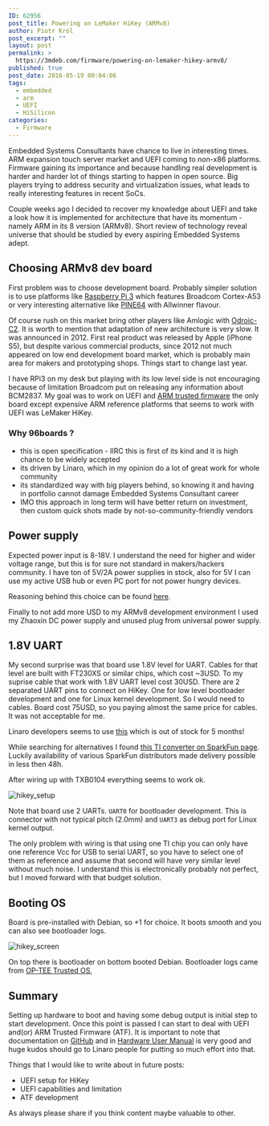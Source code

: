 ```yaml
---
ID: 62956
post_title: Powering on LeMaker HiKey (ARMv8)
author: Piotr Król
post_excerpt: ""
layout: post
permalink: >
  https://3mdeb.com/firmware/powering-on-lemaker-hikey-armv8/
published: true
post_date: 2016-05-19 00:04:06
tags:
  - embedded
  - arm
  - UEFI
  - HiSilicon
categories:
  - Firmware
---
```

Embedded Systems Consultants have chance to live in interesting times. ARM
expansion touch server market and UEFI coming to non-x86 platforms. Firmware
gaining its importance and because handling real development is harder and
harder lot of things starting to happen in open source. Big players trying to
address security and virtualization issues, what leads to really interesting
features in recent SoCs.

Couple weeks ago I decided to recover my knowledge about UEFI and take a look
how it is implemented for architecture that have its momentum - namely ARM in
its 8 version (ARMv8). Short review of technology reveal universe that should
be studied by every aspiring Embedded Systems adept.

## Choosing ARMv8 dev board

First problem was to choose development board. Probably simpler solution is to
use platforms like [Raspberry Pi 3](https://www.raspberrypi.org/magpi/raspberry-pi-3-specs-benchmarks/) which
features Broadcom Cortex-A53 or very interesting alternative like
[PINE64](https://www.pine64.com/product#intro) with Allwinner flavour.

Of course rush on this market bring other players like Amlogic with
[Odroic-C2](http://www.hardkernel.com/main/products/prdt_info.php?g_code=G145457216438).
It is worth to mention that adaptation of new architecture is very slow. It was
announced in 2012. First real product was released by Apple (iPhone S5), but
despite various commercial products, since 2012 not much appeared on low end
development board market, which is probably main area for makers and
prototyping shops. Things start to change last year.

I have RPi3 on my desk but playing with its low level side is not encouraging because of
limitation Broadcom put on releasing any information about BCM2837. My goal was
to work on UEFI and [ARM trusted firmware](https://github.com/ARM-software/arm-trusted-firmware)
the only board except expensive ARM reference platforms that seems to work with
UEFI was LeMaker HiKey.

### Why 96boards ?

* this is open specification - IIRC this is first of its kind and it is high
  chance to be widely accepted
* its driven by Linaro, which in my opinion do a lot of great work for whole
  community
* its standardized way with big players behind, so knowing it and having in
  portfolio cannot damage Embedded Systems Consultant career
* IMO this approach in long term will have better return on investment,
  then custom quick shots made by not-so-community-friendly vendors

## Power supply

Expected power input is 8-18V. I understand the need for higher and wider
voltage range, but this is for sure not standard in makers/hackers community. I
have ton of 5V/2A power supplies in stock, also for 5V I can use my active USB
hub or even PC port for not power hungry devices.

Reasoning behind this choice can be found [here](https://www.96boards.org/products/accessories/power/).

Finally to not add more USD to my ARMv8 development environment I used my
Zhaoxin DC power supply and unused plug from universal power supply.

## 1.8V UART

My second surprise was that board use 1.8V level for UART. Cables for that
level are built with FT230XS or similar chips, which cost ~3USD. To my suprise
cable that work with 1.8V UART level cost 30USD. There are 2 separated UART
pins to connect on HiKey. One for low level bootloader development and one for
Linux kernel development. So I would need to cables. Board cost 75USD, so you
paying almost the same price for cables. It was not acceptable for me.

Linaro developers seems to use [this](http://www.seeedstudio.com/depot/96Boards-UART-p-2525.html)
which is out of stock for 5 months!

While searching for alternatives I found [this TI converter on SparkFun page](https://www.sparkfun.com/products/11771).
Luckily availability of various SparkFun distributors made delivery possible in
less then 48h.

After wiring up with TXB0104 everything seems to work ok.

![hikey_setup](http://3mdeb.com/wp-content/uploads/2017/07/hikey_setup.png)

Note that board use 2 UARTs. `UART0` for bootloader development. This is
connector with not typical pitch (2.0mm) and `UART3` as debug port for Linux
kernel output.

The only problem with wiring is that using one TI chip you can only have one
reference Vcc for USB to serial UART, so you have to select one of them as
reference and assume that second will have very similar level without much
noise. I understand this is electronically probably not perfect, but I moved
forward with that budget solution.

## Booting OS

Board is pre-installed with Debian, so +1 for choice. It boots smooth and you
can also see bootloader logs.

![hikey_screen](http://3mdeb.com/wp-content/uploads/2017/07/hikey_screen.png)

On top there is bootloader on bottom booted Debian. Bootloader logs came from
[OP-TEE Trusted OS](https://github.com/OP-TEE/optee_os),


## Summary

Setting up hardware to boot and having some debug output is initial step to
start development. Once this point is passed I can start to deal with UEFI
and(or) ARM Trusted Firmware (ATF). It is important to note that documentation on
[GitHub](https://github.com/96boards/documentation) and in [Hardware User Manual](https://www.96boards.org/wp-content/uploads/2015/02/HiKey_User_Guide_Rev0.2.pdf)
is very good and huge kudos should go to Linaro people for putting so much
effort into that.

Things that I would like to write about in future posts:

* UEFI setup for HiKey
* UEFI capabilities and limitation
* ATF development

As always please share if you think content maybe valuable to other.